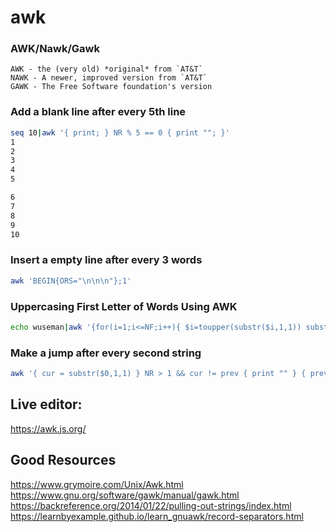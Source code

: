 # awk

### AWK/Nawk/Gawk

```
AWK - the (very old) *original* from `AT&T`
NAWK - A newer, improved version from `AT&T`
GAWK - The Free Software foundation's version
```

### Add a blank line after every 5th line

```sh
seq 10|awk '{ print; } NR % 5 == 0 { print ""; }'
1
2
3
4
5

6
7
8
9
10
```

### Insert a empty line after every 3 words

```sh
awk 'BEGIN{ORS="\n\n\n"};1'
```

### Uppercasing First Letter of Words Using AWK

```sh
echo wuseman|awk '{for(i=1;i<=NF;i++){ $i=toupper(substr($i,1,1)) substr($i,2) }}1'
```

### Make a jump after every second string

```sh
awk '{ cur = substr($0,1,1) } NR > 1 && cur != prev { print "" } { prev = cur; print }
```

## Live editor:

https://awk.js.org/

## Good Resources

https://www.grymoire.com/Unix/Awk.html
https://www.gnu.org/software/gawk/manual/gawk.html
https://backreference.org/2014/01/22/pulling-out-strings/index.html
https://learnbyexample.github.io/learn_gnuawk/record-separators.html